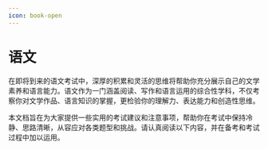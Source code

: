 ```yaml
---
icon: book-open
---
```


# 语文

在即将到来的语文考试中，深厚的积累和灵活的思维将帮助你充分展示自己的文学素养和语言能力。语文作为一门涵盖阅读、写作和语言运用的综合性学科，不仅考察你对文学作品、语言知识的掌握，更检验你的理解力、表达能力和创造性思维。

本文档旨在为大家提供一些实用的考试建议和注意事项，帮助你在考试中保持冷静、思路清晰，从容应对各类题型和挑战。请认真阅读以下内容，并在备考和考试过程中加以运用。
